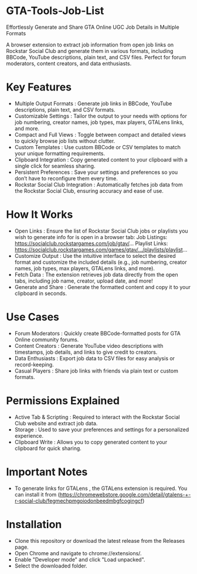 # GTA-Tools-Job-List

Effortlessly Generate and Share GTA Online UGC Job Details in Multiple Formats  

A browser extension to extract job information from open job links on Rockstar Social Club and generate them in various formats, including BBCode, YouTube descriptions, plain text, and CSV files. Perfect for forum moderators, content creators, and data enthusiasts.

# Key Features  

-    Multiple Output Formats : Generate job links in BBCode, YouTube descriptions, plain text, and CSV formats.
-    Customizable Settings : Tailor the output to your needs with options for job numbering, creator names, job types, max players, GTALens links, and more.
-    Compact and Full Views : Toggle between compact and detailed views to quickly browse job lists without clutter.
-    Custom Templates : Use custom BBCode or CSV templates to match your unique formatting requirements.
-    Clipboard Integration : Copy generated content to your clipboard with a single click for seamless sharing.
-    Persistent Preferences : Save your settings and preferences so you don’t have to reconfigure them every time.
-    Rockstar Social Club Integration : Automatically fetches job data from the Rockstar Social Club, ensuring accuracy and ease of use.     

# How It Works  

-    Open Links : Ensure the list of Rockstar Social Club jobs or playlists you wish to generate info for is open in a browser tab:
        Job Listings: https://socialclub.rockstargames.com/job/gtav/... 
        Playlist Links: https://socialclub.rockstargames.com/games/gtav/.../playlists/playlist...          
-    Customize Output : Use the intuitive interface to select the desired format and customize the included details (e.g., job numbering, creator names, job types, max players, GTALens links, and more).
-    Fetch Data : The extension retrieves job data directly from the open tabs, including job name, creator, upload date, and more!
-    Generate and Share : Generate the formatted content and copy it to your clipboard in seconds.
     
# Use Cases  

-    Forum Moderators : Quickly create BBCode-formatted posts for GTA Online community forums.
-    Content Creators : Generate YouTube video descriptions with timestamps, job details, and links to give credit to creators.
-    Data Enthusiasts : Export job data to CSV files for easy analysis or record-keeping.
-    Casual Players : Share job links with friends via plain text or custom formats.
     
# Permissions Explained  

-    Active Tab & Scripting : Required to interact with the Rockstar Social Club website and extract job data.
-    Storage : Used to save your preferences and settings for a personalized experience.
-    Clipboard Write : Allows you to copy generated content to your clipboard for quick sharing.

# Important Notes  

-    To generate links for GTALens , the GTALens extension is required. You can install it from (https://chromewebstore.google.com/detail/gtalens-+-r-social-club/fegmechpmgoiodonbeedmbgfcogingcf)
     
# Installation  

 -   Clone this repository or download the latest release from the Releases  page.
 -   Open Chrome and navigate to chrome://extensions/.
 -   Enable "Developer mode" and click "Load unpacked".
 -   Select the downloaded folder.
